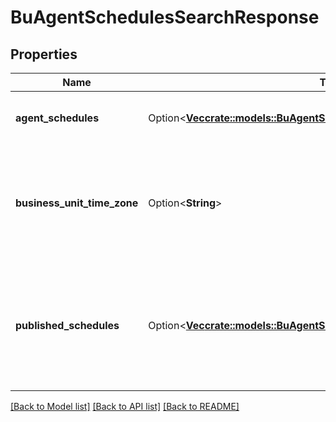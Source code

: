 # BuAgentSchedulesSearchResponse

## Properties

Name | Type | Description | Notes
------------ | ------------- | ------------- | -------------
**agent_schedules** | Option<[**Vec<crate::models::BuAgentScheduleSearchResponse>**](BuAgentScheduleSearchResponse.md)> | The requested agent schedules | [optional]
**business_unit_time_zone** | Option<**String**> | The time zone configured for the business unit to which this schedule applies | [optional]
**published_schedules** | Option<[**Vec<crate::models::BuAgentSchedulePublishedScheduleReference>**](BuAgentSchedulePublishedScheduleReference.md)> | References to all published week schedules overlapping the start/end date query parameters | [optional]

[[Back to Model list]](../README.md#documentation-for-models) [[Back to API list]](../README.md#documentation-for-api-endpoints) [[Back to README]](../README.md)


